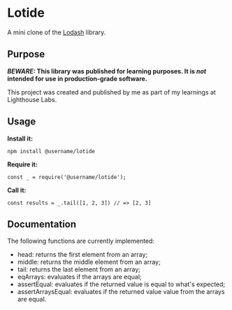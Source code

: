 # Lotide

A mini clone of the [Lodash](https://lodash.com) library.

## Purpose

**_BEWARE:_ This library was published for learning purposes. It is _not_ intended for use in production-grade software.**

This project was created and published by me as part of my learnings at Lighthouse Labs. 

## Usage

**Install it:**

`npm install @username/lotide`

**Require it:**

`const _ = require('@username/lotide');`

**Call it:**

`const results = _.tail([1, 2, 3]) // => [2, 3]`

## Documentation

The following functions are currently implemented:

* head: returns the first element from an array;
* middle: returns the middle element from an array;
* tail: returns the last element from an array;
* eqArrays: evaluates if the arrays are equal;
* assertEqual: evaluates if the returned value is equal to what's expected;
* assertArraysEqual: evaluates if the returned value value from the arrays are equal.
